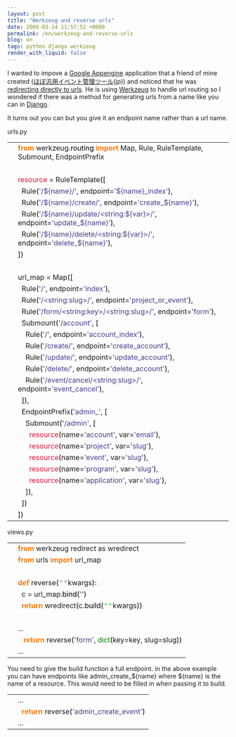 ```yaml
---
layout: post
title: "Werkzeug and reverse urls"
date: 2009-03-14 11:57:52 +0000
permalink: /en/werkzeug-and-reverse-urls
blog: en
tags: python django werkzeug
render_with_liquid: false
---
```


<p>I wanted to impove a <a href="http://code.google.com/appengine/">Google Appengine</a> application that a friend of mine created (<a href="http://twisted-mind.appspot.com/">ほぼ汎用イベント管理ツール</a>(jp)) and noticed that he was <a href="http://bitbucket.org/voluntas/twisted-mind/src/tip/views.py#cl-132">redirecting directly to urls</a>. He is using <a href="http://werkzeug.pocoo.org/">Werkzeug</a> to handle url routing so I wondered if there was a method for generating urls from a name like you can in <a href="http://www.djangoproject.com/">Django</a>.</p>

<p>It turns out you can but you give it an endpoint name rather than a url name.</p>

urls.py

<div class="codeblock amc_python amc_long"><table><tr class="amc_code_odd"><td class="amc_line"><div class="amc1"></div></td><td><span style="color: #ff7700;font-weight:bold;">from</span> werkzeug.<span style="color: black;">routing</span> <span style="color: #ff7700;font-weight:bold;">import</span> Map, Rule, RuleTemplate, Submount, EndpointPrefix<br /></td></tr><tr class="amc_code_even"><td class="amc_line"><div class="amc2"></div></td><td><br /></td></tr><tr class="amc_code_odd"><td class="amc_line"><div class="amc3"></div></td><td><span style="color: #dc143c;">resource</span> = RuleTemplate<span style="color: black;">&#40;</span><span style="color: black;">&#91;</span><br /></td></tr><tr class="amc_code_even"><td class="amc_line"><div class="amc4"></div></td><td>&nbsp; Rule<span style="color: black;">&#40;</span><span style="color: #483d8b;">'/${name}/'</span>, endpoint=<span style="color: #483d8b;">'${name}_index'</span><span style="color: black;">&#41;</span>,<br /></td></tr><tr class="amc_code_odd"><td class="amc_line"><div class="amc5"></div></td><td>&nbsp; Rule<span style="color: black;">&#40;</span><span style="color: #483d8b;">'/${name}/create/'</span>, endpoint=<span style="color: #483d8b;">'create_${name}'</span><span style="color: black;">&#41;</span>,<br /></td></tr><tr class="amc_code_even"><td class="amc_line"><div class="amc6"></div></td><td>&nbsp; Rule<span style="color: black;">&#40;</span><span style="color: #483d8b;">'/${name}/update/&lt;string:${var}&gt;/'</span>, endpoint=<span style="color: #483d8b;">'update_${name}'</span><span style="color: black;">&#41;</span>,<br /></td></tr><tr class="amc_code_odd"><td class="amc_line"><div class="amc7"></div></td><td>&nbsp; Rule<span style="color: black;">&#40;</span><span style="color: #483d8b;">'/${name}/delete/&lt;string:${var}&gt;/'</span>, endpoint=<span style="color: #483d8b;">'delete_${name}'</span><span style="color: black;">&#41;</span>,<br /></td></tr><tr class="amc_code_even"><td class="amc_line"><div class="amc8"></div></td><td><span style="color: black;">&#93;</span><span style="color: black;">&#41;</span><br /></td></tr><tr class="amc_code_odd"><td class="amc_line"><div class="amc9"></div></td><td><br /></td></tr><tr class="amc_code_even"><td class="amc_line"><div class="amc0"><div class="amc1"></div></div></td><td>url_map = Map<span style="color: black;">&#40;</span><span style="color: black;">&#91;</span><br /></td></tr><tr class="amc_code_odd"><td class="amc_line"><div class="amc1"><div class="amc1"></div></div></td><td>&nbsp; Rule<span style="color: black;">&#40;</span><span style="color: #483d8b;">'/'</span>, endpoint=<span style="color: #483d8b;">'index'</span><span style="color: black;">&#41;</span>,<br /></td></tr><tr class="amc_code_even"><td class="amc_line"><div class="amc2"><div class="amc1"></div></div></td><td>&nbsp; Rule<span style="color: black;">&#40;</span><span style="color: #483d8b;">'/&lt;string:slug&gt;/'</span>, endpoint=<span style="color: #483d8b;">'project_or_event'</span><span style="color: black;">&#41;</span>,<br /></td></tr><tr class="amc_code_odd"><td class="amc_line"><div class="amc3"><div class="amc1"></div></div></td><td>&nbsp; Rule<span style="color: black;">&#40;</span><span style="color: #483d8b;">'/form/&lt;string:key&gt;/&lt;string:slug&gt;/'</span>, endpoint=<span style="color: #483d8b;">'form'</span><span style="color: black;">&#41;</span>,<br /></td></tr><tr class="amc_code_even"><td class="amc_line"><div class="amc4"><div class="amc1"></div></div></td><td>&nbsp; Submount<span style="color: black;">&#40;</span><span style="color: #483d8b;">'/account'</span>, <span style="color: black;">&#91;</span><br /></td></tr><tr class="amc_code_odd"><td class="amc_line"><div class="amc5"><div class="amc1"></div></div></td><td>&nbsp; &nbsp; Rule<span style="color: black;">&#40;</span><span style="color: #483d8b;">'/'</span>, endpoint=<span style="color: #483d8b;">'account_index'</span><span style="color: black;">&#41;</span>,<br /></td></tr><tr class="amc_code_even"><td class="amc_line"><div class="amc6"><div class="amc1"></div></div></td><td>&nbsp; &nbsp; Rule<span style="color: black;">&#40;</span><span style="color: #483d8b;">'/create/'</span>, endpoint=<span style="color: #483d8b;">'create_account'</span><span style="color: black;">&#41;</span>,<br /></td></tr><tr class="amc_code_odd"><td class="amc_line"><div class="amc7"><div class="amc1"></div></div></td><td>&nbsp; &nbsp; Rule<span style="color: black;">&#40;</span><span style="color: #483d8b;">'/update/'</span>, endpoint=<span style="color: #483d8b;">'update_account'</span><span style="color: black;">&#41;</span>,<br /></td></tr><tr class="amc_code_even"><td class="amc_line"><div class="amc8"><div class="amc1"></div></div></td><td>&nbsp; &nbsp; Rule<span style="color: black;">&#40;</span><span style="color: #483d8b;">'/delete/'</span>, endpoint=<span style="color: #483d8b;">'delete_account'</span><span style="color: black;">&#41;</span>,<br /></td></tr><tr class="amc_code_odd"><td class="amc_line"><div class="amc9"><div class="amc1"></div></div></td><td>&nbsp; &nbsp; Rule<span style="color: black;">&#40;</span><span style="color: #483d8b;">'/event/cancel/&lt;string:slug&gt;/'</span>, endpoint=<span style="color: #483d8b;">'event_cancel'</span><span style="color: black;">&#41;</span>,<br /></td></tr><tr class="amc_code_even"><td class="amc_line"><div class="amc0"><div class="amc2"></div></div></td><td>&nbsp; <span style="color: black;">&#93;</span><span style="color: black;">&#41;</span>,<br /></td></tr><tr class="amc_code_odd"><td class="amc_line"><div class="amc1"><div class="amc2"></div></div></td><td>&nbsp; EndpointPrefix<span style="color: black;">&#40;</span><span style="color: #483d8b;">'admin_'</span>, <span style="color: black;">&#91;</span><br /></td></tr><tr class="amc_code_even"><td class="amc_line"><div class="amc2"><div class="amc2"></div></div></td><td>&nbsp; &nbsp; Submount<span style="color: black;">&#40;</span><span style="color: #483d8b;">'/admin'</span>, <span style="color: black;">&#91;</span><br /></td></tr><tr class="amc_code_odd"><td class="amc_line"><div class="amc3"><div class="amc2"></div></div></td><td>&nbsp; &nbsp; &nbsp; <span style="color: #dc143c;">resource</span><span style="color: black;">&#40;</span>name=<span style="color: #483d8b;">'account'</span>, var=<span style="color: #483d8b;">'email'</span><span style="color: black;">&#41;</span>,<br /></td></tr><tr class="amc_code_even"><td class="amc_line"><div class="amc4"><div class="amc2"></div></div></td><td>&nbsp; &nbsp; &nbsp; <span style="color: #dc143c;">resource</span><span style="color: black;">&#40;</span>name=<span style="color: #483d8b;">'project'</span>, var=<span style="color: #483d8b;">'slug'</span><span style="color: black;">&#41;</span>,<br /></td></tr><tr class="amc_code_odd"><td class="amc_line"><div class="amc5"><div class="amc2"></div></div></td><td>&nbsp; &nbsp; &nbsp; <span style="color: #dc143c;">resource</span><span style="color: black;">&#40;</span>name=<span style="color: #483d8b;">'event'</span>, var=<span style="color: #483d8b;">'slug'</span><span style="color: black;">&#41;</span>,<br /></td></tr><tr class="amc_code_even"><td class="amc_line"><div class="amc6"><div class="amc2"></div></div></td><td>&nbsp; &nbsp; &nbsp; <span style="color: #dc143c;">resource</span><span style="color: black;">&#40;</span>name=<span style="color: #483d8b;">'program'</span>, var=<span style="color: #483d8b;">'slug'</span><span style="color: black;">&#41;</span>,<br /></td></tr><tr class="amc_code_odd"><td class="amc_line"><div class="amc7"><div class="amc2"></div></div></td><td>&nbsp; &nbsp; &nbsp; <span style="color: #dc143c;">resource</span><span style="color: black;">&#40;</span>name=<span style="color: #483d8b;">'application'</span>, var=<span style="color: #483d8b;">'slug'</span><span style="color: black;">&#41;</span>,<br /></td></tr><tr class="amc_code_even"><td class="amc_line"><div class="amc8"><div class="amc2"></div></div></td><td>&nbsp; &nbsp; <span style="color: black;">&#93;</span><span style="color: black;">&#41;</span>,<br /></td></tr><tr class="amc_code_odd"><td class="amc_line"><div class="amc9"><div class="amc2"></div></div></td><td>&nbsp; <span style="color: black;">&#93;</span><span style="color: black;">&#41;</span><br /></td></tr><tr class="amc_code_even"><td class="amc_line"><div class="amc0"><div class="amc3"></div></div></td><td><span style="color: black;">&#93;</span><span style="color: black;">&#41;</span></td></tr></table></div>

views.py

<div class="codeblock amc_python amc_short"><table><tr class="amc_code_odd"><td class="amc_line"><div class="amc1"></div></td><td><span style="color: #ff7700;font-weight:bold;">from</span> werkzeug redirect as wredirect<br /></td></tr><tr class="amc_code_even"><td class="amc_line"><div class="amc2"></div></td><td><span style="color: #ff7700;font-weight:bold;">from</span> urls <span style="color: #ff7700;font-weight:bold;">import</span> url_map<br /></td></tr><tr class="amc_code_odd"><td class="amc_line"><div class="amc3"></div></td><td><br /></td></tr><tr class="amc_code_even"><td class="amc_line"><div class="amc4"></div></td><td><span style="color: #ff7700;font-weight:bold;">def</span> reverse<span style="color: black;">&#40;</span><span style="color: #66cc66;">**</span>kwargs<span style="color: black;">&#41;</span>:<br /></td></tr><tr class="amc_code_odd"><td class="amc_line"><div class="amc5"></div></td><td>&nbsp; c = url_map.<span style="color: black;">bind</span><span style="color: black;">&#40;</span><span style="color: #483d8b;">''</span><span style="color: black;">&#41;</span><br /></td></tr><tr class="amc_code_even"><td class="amc_line"><div class="amc6"></div></td><td>&nbsp; <span style="color: #ff7700;font-weight:bold;">return</span> wredirect<span style="color: black;">&#40;</span>c.<span style="color: black;">build</span><span style="color: black;">&#40;</span><span style="color: #66cc66;">**</span>kwargs<span style="color: black;">&#41;</span><span style="color: black;">&#41;</span><br /></td></tr><tr class="amc_code_odd"><td class="amc_line"><div class="amc7"></div></td><td><br /></td></tr><tr class="amc_code_even"><td class="amc_line"><div class="amc8"></div></td><td>...<br /></td></tr><tr class="amc_code_odd"><td class="amc_line"><div class="amc9"></div></td><td>&nbsp; &nbsp;<span style="color: #ff7700;font-weight:bold;">return</span> reverse<span style="color: black;">&#40;</span><span style="color: #483d8b;">'form'</span>, <span style="color: #008000;">dict</span><span style="color: black;">&#40;</span>key=key, slug=slug<span style="color: black;">&#41;</span><span style="color: black;">&#41;</span><br /></td></tr><tr class="amc_code_even"><td class="amc_line"><div class="amc0"><div class="amc1"></div></div></td><td>...</td></tr></table></div>

<p>You need to give the build function a full endpoint. in the above example you can have endpoints like admin_create_${name} where ${name} is the name of a resource. This would need to be filled in when passing it to build.</p>

<div class="codeblock amc_python amc_short"><table><tr class="amc_code_odd"><td class="amc_line"><div class="amc1"></div></td><td>...<br /></td></tr><tr class="amc_code_even"><td class="amc_line"><div class="amc2"></div></td><td>&nbsp; <span style="color: #ff7700;font-weight:bold;">return</span> reverse<span style="color: black;">&#40;</span><span style="color: #483d8b;">'admin_create_event'</span><span style="color: black;">&#41;</span><br /></td></tr><tr class="amc_code_odd"><td class="amc_line"><div class="amc3"></div></td><td>...</td></tr></table></div>
